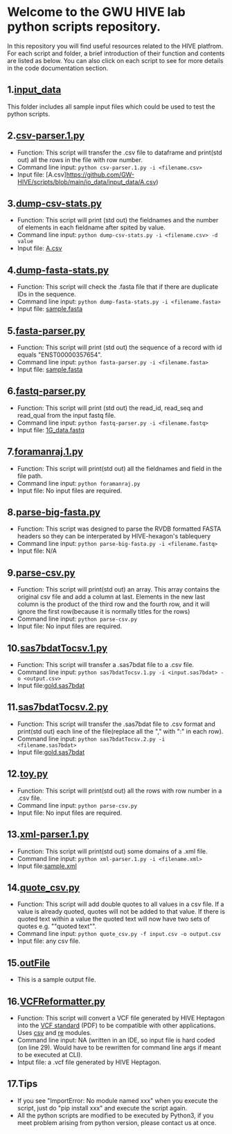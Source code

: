 # Welcome to the GWU HIVE lab python scripts repository.
In this repository you will find useful resources related to the HIVE platfrom. For each script and folder, a brief introduction of their function and contents are listed as below. You can also click on each script to see for more details in the code documentation section.

## 1.[input_data](https://github.com/GW-HIVE/scripts/tree/main/io_data/input_data)
This folder includes all sample input files which could be used to test the python scripts.

## 2.[csv-parser.1.py](https://github.com/GW-HIVE/scripts/blob/main/python/csv-parser.1.py)
* Function: This script will transfer the .csv file to dataframe and print(std out) all the rows in the file with row number.
* Command line input: `python csv-parser.1.py -i <filename.csv>`
* Input file:	[A.csv]https://github.com/GW-HIVE/scripts/blob/main/io_data/input_data/A.csv)

## 3.[dump-csv-stats.py](https://github.com/GW-HIVE/scripts/blob/main/python/dump-csv-stats.py)
* Function: This script will print (std out) the fieldnames and the number of elements in each fieldname after spited by value.
* Command line input: `python dump-csv-stats.py -i <filename.csv> -d value`
* Input file:	[A.csv](https://github.com/GW-HIVE/scripts/blob/main/io_data/input_data/A.csv)

## 4.[dump-fasta-stats.py](https://github.com/GW-HIVE/scripts/blob/main/python/dump-fasta-stats.py)
* Function: This script will check the .fasta file that if there are duplicate IDs in the sequence.
* Command line input: `python dump-fasta-stats.py -i <filename.fasta>`
* Input file:	[sample.fasta](https://github.com/GW-HIVE/scripts/blob/main/io_data/input_data/sample.fasta)

## 5.[fasta-parser.py](https://github.com/GW-HIVE/scripts/blob/main/python/fasta-parser.py)
* Function: This script will print (std out) the sequence of a record with id equals "ENST00000357654".
* Command line input: `python fasta-parser.py -i <filename.fasta>`
* Input file:	[sample.fasta](https://github.com/GW-HIVE/scripts/blob/main/io_data/input_data/sample.fasta)

## 6.[fastq-parser.py](https://github.com/GW-HIVE/scripts/blob/main/python/fastq-parser.py)
* Function: This script will print (std out) the read_id, read_seq and read_qual from the input fastq file.
* Command line input: `python fastq-parser.py -i <filename.fastq>`
* Input file:	[1G_data.fastq](https://github.com/GW-HIVE/scripts/blob/main/io_data/input_data/1G_data.fastq)


## 7.[foramanraj.1.py](https://github.com/GW-HIVE/scripts/blob/main/python/foramanraj.1.py)
* Function: This script will print(std out) all the fieldnames and field in the file path.
* Command line input: `python foramanraj.py`
* Input file:	No input files are required.

## 8.[parse-big-fasta.py](https://github.com/GW-HIVE/scripts/blob/main/python/parse-big-fasta.py)
* Function: This script was designed to parse the RVDB formatted FASTA headers so they can be interperated by HIVE-hexagon's tablequery
* Command line input: `python parse-big-fasta.py -i <filename.fastq>`
* Input file: N/A


## 9.[parse-csv.py](https://github.com/GW-HIVE/p/parse-csv.py)
* Function: This script will print(std out) an array. This array contains the original csv file and add a column at last. Elements in the new last column is the product of the third row and the fourth row, and it will ignore the first row(because it is normally titles for the rows)
* Command line input: `python parse-csv.py`
* Input file:	No input files are required.

## 10.[sas7bdatTocsv.1.py](https://github.com/GW-HIVE/scripts/blob/main/python/sas7bdatTocsv.1.py)
* Function: This script will transfer a .sas7bdat file to a .csv file.
* Command line input: `python sas7bdatTocsv.1.py -i <input.sas7bdat> -o <output.csv>`
* Input file:[gold.sas7bdat](https://github.com/GW-HIVE/scripts/blob/main/io_data/input_data/gold.sas7bdat)

## 11.[sas7bdatTocsv.2.py](https://github.com/GW-HIVE/scripts/blob/main/python/sas7bdatTocsv.2.py)
* Function: This script will transfer the .sas7bdat file to .csv format and print(std out) each line of the file(replace all the "," with ":" in each row).
* Command line input: `python sas7bdatTocsv.2.py -i <filename.sas7bdat>`
* Input file:[gold.sas7bdat](https://github.com/GW-HIVE/scripts/blob/main/io_data/input_data/gold.sas7bdat)

## 12.[toy.py](https://github.com/GW-HIVE/scripts/blob/main/python/toy.py)
* Function: This script will print(std out) all the rows with row number in a .csv file.
* Command line input: `python parse-csv.py`
* Input file:	No input files are required.


## 13.[xml-parser.1.py](https://github.com/GW-HIVE/scripts/blob/main/python/xml-parser.1.py)
* Function:	This script will print(std out) some domains of a .xml file.
* Command line input: `python xml-parser.1.py -i <filename.xml>`
* Input file:[sample.xml](https://github.com/GW-HIVE/scripts/blob/main/io_data/input_data/sample.xml)

## 14.[quote_csv.py](https://github.com/GW-HIVE/scripts/blob/main/python/quote_csv.py)
* Function:	This script will add double quotes to all values in a csv file. If a value is already quoted, quotes will not be added to that value. If there is quoted text within a value the quoted text will now have two sets of quotes e.g. ""quoted text"".
* Command line input: `python quote_csv.py -f input.csv -o output.csv`
* Input file: any csv file.

## 15.[outFile](https://github.com/GW-HIVE/scripts/blob/main/io_data/outFile)
* This is a sample output file.

## 16.[VCFReformatter.py](https://github.com/GW-HIVE/scripts/blob/main/python/VCFReformatter.py)
* Function: This script will convert a VCF file generated by HIVE Heptagon into the [VCF standard](https://samtools.github.io/hts-specs/VCFv4.2.pdf) (PDF) to be compatible with other applications. Uses [csv](https://github.com/python/cpython/blob/3.9/Lib/csv.py) and [re](https://github.com/python/cpython/blob/3.9/Lib/re.py) modules.
* Command line input: NA (written in an IDE, so input file is hard coded (on line 29). Would have to be rewritten for command line args if meant to be executed at CLI).
* Intput file: a .vcf file generated by HIVE Heptagon.

## 17.Tips
* If you see "ImportError: No module named xxx" when you execute the script, just do "pip install xxx" and execute the script again.
* All the python scripts are modified to be executed by Python3, if you meet problem arising from python version, please contact us at once.









